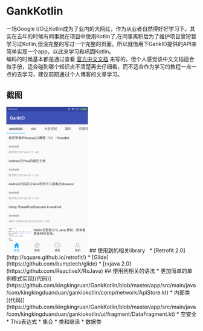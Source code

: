 # GankKotlin
一场Google I/O让Kotlin成为了业内的大网红，作为从业者自然得好好学习下。其实在去年的时候有同事就在项目中使用Kotlin了,在同事离职后为了维护项目曾短暂学习过Kotlin,但没完整的写过一个完整的页面。所以就借用下GankIO提供的API来简单实现一个app，以此来学习和巩固Kotlin。  
编码的时候基本都是通过查看 [官方中文文档](http://www.kotlincn.net/docs/reference/) 来写的，但个人感觉该中文文档适合做手册，适合碰到哪个知识点不清楚再去仔细看，而不适合作为学习的教程一点一点的去学习，建议前期通过个人博客的文章学习。  
## 截图
<img src="https://github.com/kingkingruan/GankKotlin/blob/master/device-2017-06-07-160224.png" width="216" height="384"/>  
## 使用到的相关library  
* [Retrofit 2.0](http://square.github.io/retrofit/)  
* [Gilde](https://github.com/bumptech/glide)  
* [rxjava 2.0](https://github.com/ReactiveX/RxJava)  
## 使用到相关的语法
* 更加简单的单例模式实现[(代码)](https://github.com/kingkingruan/GankKotlin/blob/master/app/src/main/java/com/kingkingduanduan/gankiokotlin/comp/network/ApiStore.kt)  
* 内部类[(代码)](https://github.com/kingkingruan/GankKotlin/blob/master/app/src/main/java/com/kingkingduanduan/gankiokotlin/ui/fragment/DataFragment.kt)  
* 空安全
* This表达式
* 集合
* 类和继承
* 数据类

